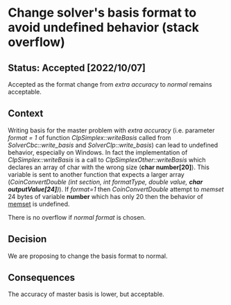 # Change solver's basis format to avoid undefined behavior (stack overflow)

## Status: Accepted [2022/10/07]

Accepted as the format change from *extra accuracy* to *normal* remains acceptable.
## Context
Writing basis for the master problem with *extra accuracy* (i.e. parameter *format = 1* of function *ClpSimplex::writeBasis* called from  *SolverCbc::write_basis* and *SolverClp::write_basis*) can lead to undefined behavior, especially on Windows.
In fact the implementation of *ClpSimplex::writeBasis* is a call to *ClpSimplexOther::writeBasis* which declares an array of char with the wrong size (**char number[20]**). This variable is sent to another function that expects a larger array (*CoinConvertDouble (int section, int formatType, double value, **char outputValue[24]**)*). If *format=1* then *CoinConvertDouble* attempt to *memset* 24 bytes of variable **number** which has only 20 then the behavior of [memset](https://en.cppreference.com/w/cpp/string/byte/memset) is undefined. 

There is no overflow if *normal format* is chosen.
## Decision

We are proposing to change the basis format to normal.

## Consequences

The accuracy of master basis is lower, but acceptable.
